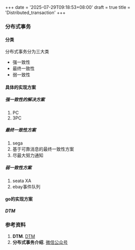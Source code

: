 +++
date = '2025-07-29T09:18:53+08:00'
draft = true
title = 'Distributed_transaction'
+++
### 分布式事务
#### 分类
分布式事务分为三大类
* 强一致性
* 最终一致性
* 弱一致性
#### 具体的实现方案
##### 强一致性的解决方案
1. PC
2. 3PC
##### 最终一致性方案
1. sega
2. 基于可靠消息的最终一致性方案
3. 尽最大努力通知
##### 弱一致性方案
1. seata XA
2. ebay事件队列
#### go的实现方案
##### DTM
### 参考资料
1. **DTM**. [DTM](https://dtm.pub/guide/start.html)
2. **分布式事务介绍**. [微信公众号](https://mp.weixin.qq.com/s/dgt-V6MwEYs0zU36nSFy7w)